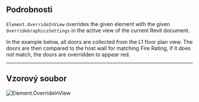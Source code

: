 ## Podrobnosti
`Element.OverrideInView` overrides the given element with the given `OverrideGraphicsSettings` in the active view of the current Revit document.

In the example below, all doors are collected from the L1 floor plan view. The doors are then compared to the host wall for matching Fire Rating, if it does not match, the doors are overridden to appear red.
___
## Vzorový soubor

![Element.OverrideInView](./Revit.Elements.Element.OverrideInView_img.jpg)
